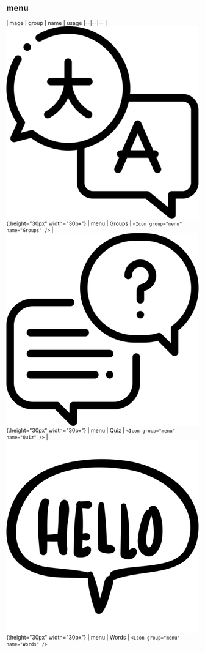 ## menu

|image | group | name | usage
|--|--|--
| ![](./menu/Groups.svg){:height="30px" width="30px"} | menu | Groups | `<Icon group="menu" name="Groups" />`
| ![](./menu/Quiz.svg){:height="30px" width="30px"} | menu | Quiz | `<Icon group="menu" name="Quiz" />`
| ![](./menu/Words.svg){:height="30px" width="30px"} | menu | Words | `<Icon group="menu" name="Words" />`